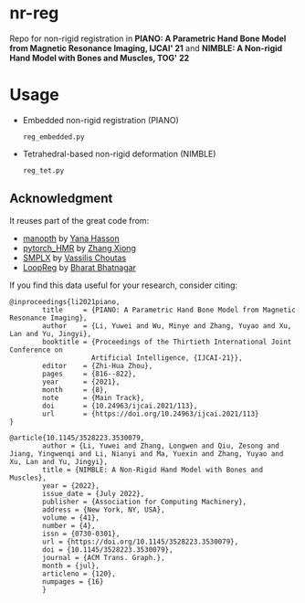 # nr-reg
Repo for non-rigid registration in **PIANO: A Parametric Hand Bone Model from Magnetic Resonance Imaging, IJCAI' 21** and **NIMBLE: A Non-rigid Hand Model with Bones and Muscles, TOG' 22**

# Usage
- Embedded non-rigid registration (PIANO)

    `reg_embedded.py`

- Tetrahedral-based non-rigid deformation (NIMBLE)

    `reg_tet.py`

## Acknowledgment
It reuses part of the great code from:
- [manopth](https://github.com/hassony2/manopth/blob/master/manopth) by [Yana Hasson](https://hassony2.github.io/)
- [pytorch_HMR](https://github.com/MandyMo/pytorch_HMR) by [Zhang Xiong](https://github.com/MandyMo)
- [SMPLX](https://github.com/vchoutas/smplx) by [Vassilis Choutas](https://github.com/vchoutas)
- [LoopReg](https://github.com/bharat-b7/LoopReg) by [Bharat Bhatnagar](https://github.com/bharat-b7)

If you find this data useful for your research, consider citing:
```
@inproceedings{li2021piano,
        title     = {PIANO: A Parametric Hand Bone Model from Magnetic Resonance Imaging},
        author    = {Li, Yuwei and Wu, Minye and Zhang, Yuyao and Xu, Lan and Yu, Jingyi},
        booktitle = {Proceedings of the Thirtieth International Joint Conference on
                    Artificial Intelligence, {IJCAI-21}},
        editor    = {Zhi-Hua Zhou},
        pages     = {816--822},
        year      = {2021},
        month     = {8},
        note      = {Main Track},
        doi       = {10.24963/ijcai.2021/113},
        url       = {https://doi.org/10.24963/ijcai.2021/113}
}

@article{10.1145/3528223.3530079,
        author = {Li, Yuwei and Zhang, Longwen and Qiu, Zesong and Jiang, Yingwenqi and Li, Nianyi and Ma, Yuexin and Zhang, Yuyao and Xu, Lan and Yu, Jingyi},
        title = {NIMBLE: A Non-Rigid Hand Model with Bones and Muscles},
        year = {2022},
        issue_date = {July 2022},
        publisher = {Association for Computing Machinery},
        address = {New York, NY, USA},
        volume = {41},
        number = {4},
        issn = {0730-0301},
        url = {https://doi.org/10.1145/3528223.3530079},
        doi = {10.1145/3528223.3530079},
        journal = {ACM Trans. Graph.},
        month = {jul},
        articleno = {120},
        numpages = {16}
        }
```